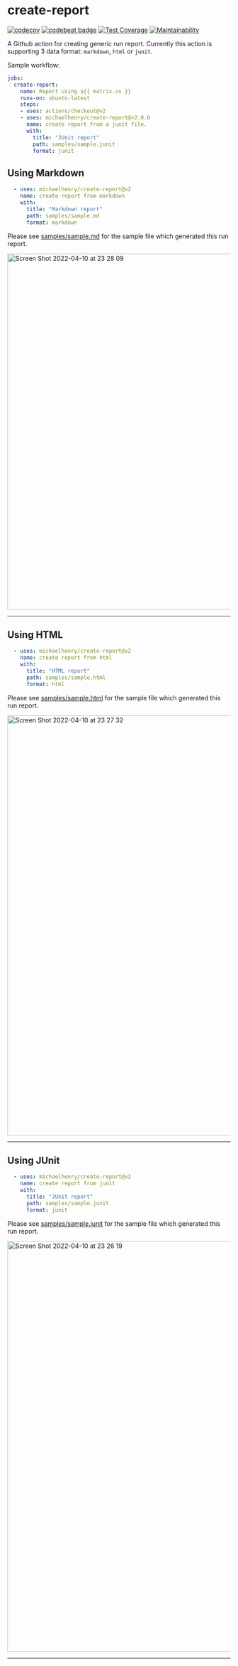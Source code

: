 # create-report

[![codecov](https://codecov.io/gh/michaelhenry/create-report/branch/main/graph/badge.svg?token=TC3XYJYG61)](https://codecov.io/gh/michaelhenry/create-report)
[![codebeat badge](https://codebeat.co/badges/f52c2068-17ca-41a1-8421-f6b54e4155d4)](https://codebeat.co/projects/github-com-michaelhenry-create-report-main) [![Test Coverage](https://api.codeclimate.com/v1/badges/20de4a63612d960d1bf1/test_coverage)](https://codeclimate.com/github/michaelhenry/create-report/test_coverage) [![Maintainability](https://api.codeclimate.com/v1/badges/20de4a63612d960d1bf1/maintainability)](https://codeclimate.com/github/michaelhenry/create-report/maintainability)

A Github action for creating generic run report. Currently this action is supporting 3 data format: `markdown`, `html` or `junit`.

Sample workflow:
```yml
jobs:
  create-report:
    name: Report using ${{ matrix.os }}
    runs-on: ubuntu-latest
    steps:
    - uses: actions/checkout@v2
    - uses: michaelhenry/create-report@v2.0.0
      name: create report from a junit file.
      with:
        title: "JUnit report"
        path: samples/sample.junit
        format: junit
```

## Using Markdown

```yml
  - uses: michaelhenry/create-report@v2
    name: create report from markdown
    with:
      title: "Markdown report"
      path: samples/sample.md
      format: markdown
```

Please see [samples/sample.md](samples/sample.md) for the sample file which generated this run report.

<img width="801" alt="Screen Shot 2022-04-10 at 23 28 09" src="https://user-images.githubusercontent.com/717992/162620495-998b0195-3f49-4e9c-892c-fc0a4be9af6b.png">

---

## Using HTML

```yml
  - uses: michaelhenry/create-report@v2
    name: create report from html
    with:
      title: "HTML report"
      path: samples/sample.html
      format: html
```

Please see [samples/sample.html](samples/sample.html) for the sample file which generated this run report.

<img width="945" alt="Screen Shot 2022-04-10 at 23 27 32" src="https://user-images.githubusercontent.com/717992/162620514-b76f11fb-4ba7-4d43-a202-043d360cffd7.png">

---

## Using JUnit

```yml
  - uses: michaelhenry/create-report@v2
    name: create report from junit
    with:
      title: "JUnit report"
      path: samples/sample.junit
      format: junit
```

Please see [samples/sample.junit](samples/sample.junit) for the sample file which generated this run report.

<img width="924" alt="Screen Shot 2022-04-10 at 23 26 19" src="https://user-images.githubusercontent.com/717992/162620429-f2b006a1-b4bd-486d-95fb-44d827b058bb.png">

---
